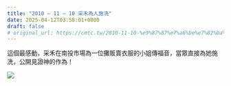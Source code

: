 ```yaml
---
title: "2010 – 11 – 10 采禾為人施洗"
date: 2025-04-12T03:58:01+0800
draft: false
# original_url: https://cmtc.tw/2010-11-10-%e9%87%87%e7%a6%be%e7%82%ba%e4%ba%ba%e6%96%bd%e6%b4%97
---
```




這個最感動，采禾在南投市場為一位攤販賣衣服的小姐傳福音，當眾直接為她施洗，公開見證神的作為！

![](/images/采禾為人施洗.jpg)